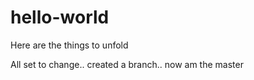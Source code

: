 # hello-world
Here are the things to unfold

All set to change.. created a branch.. now am the master
